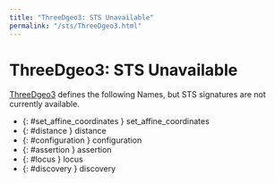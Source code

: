 ```yaml
---
title: "ThreeDgeo3: STS Unavailable"
permalink: "/sts/ThreeDgeo3.html"
---
```


# ThreeDgeo3: STS Unavailable


[ThreeDgeo3](/cd/ThreeDgeo3)
defines the following Names, but STS signatures are not currently available.


 *  {: #set_affine_coordinates } set_affine_coordinates
 *  {: #distance } distance
 *  {: #configuration } configuration
 *  {: #assertion } assertion
 *  {: #locus } locus
 *  {: #discovery } discovery